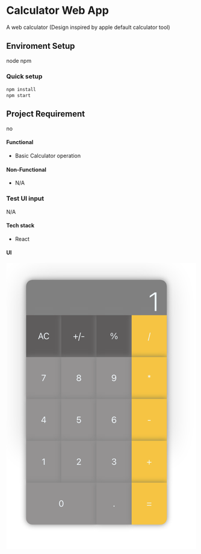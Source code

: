 # Calculator Web App

A web calculator (Design inspired by apple default calculator tool)

## Enviroment Setup

node
npm

### Quick setup

```shell
npm install
npm start
```

## Project Requirement

no

#### Functional

- Basic Calculator operation

#### Non-Functional

- N/A

### Test UI input

N/A

#### Tech stack

- React

#### UI

![UI](./src/shared/UI.png)
